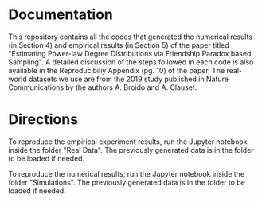 # Documentation

This repository contains all the codes that generated the numerical results (in Section 4) and empirical results (in Section 5) of the paper titled "Estimating Power-law Degree Distributions via Friendship Paradox based Sampling". A detailed discussion of the steps followed in each code is also available in the Reproducibiliy Appendix (pg. 10) of the paper. The real-world datasets we use are from the 2019 study published in Nature Communications by the authors A. Broido and A. Clauset.

# Directions

To reproduce the empirical experiment results, run the Jupyter notebook inside the folder "Real Data". The previously generated data is in the folder to be loaded if needed.

To reproduce the numerical results, run the Jupyter notebook inside the folder "Simulations". The previously generated data is in the folder to be loaded if needed.
